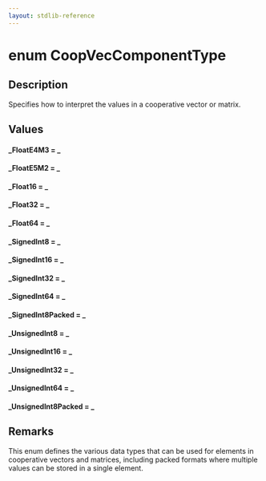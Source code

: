 ```yaml
---
layout: stdlib-reference
---
```


# enum CoopVecComponentType

## Description

Specifies how to interpret the values in a cooperative vector or matrix.

## Values 

####  <a id="decl-FloatE4M3"></a>_FloatE4M3 = _
####  <a id="decl-FloatE5M2"></a>_FloatE5M2 = _
####  <a id="decl-Float16"></a>_Float16 = _
####  <a id="decl-Float32"></a>_Float32 = _
####  <a id="decl-Float64"></a>_Float64 = _
####  <a id="decl-SignedInt8"></a>_SignedInt8 = _
####  <a id="decl-SignedInt16"></a>_SignedInt16 = _
####  <a id="decl-SignedInt32"></a>_SignedInt32 = _
####  <a id="decl-SignedInt64"></a>_SignedInt64 = _
####  <a id="decl-SignedInt8Packed"></a>_SignedInt8Packed = _
####  <a id="decl-UnsignedInt8"></a>_UnsignedInt8 = _
####  <a id="decl-UnsignedInt16"></a>_UnsignedInt16 = _
####  <a id="decl-UnsignedInt32"></a>_UnsignedInt32 = _
####  <a id="decl-UnsignedInt64"></a>_UnsignedInt64 = _
####  <a id="decl-UnsignedInt8Packed"></a>_UnsignedInt8Packed = _
## Remarks

This enum defines the various data types that can be used for elements in cooperative vectors and matrices,
including packed formats where multiple values can be stored in a single element.


